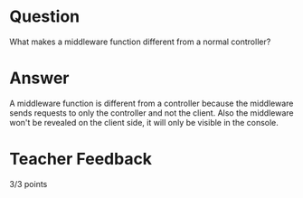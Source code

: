 # Question

What makes a middleware function different from a normal controller?

# Answer

A middleware function is different from a controller because the middleware sends requests to only the controller and not the client. Also the middleware won't be revealed on the client side, it will only be visible in the console.

# Teacher Feedback

3/3 points

